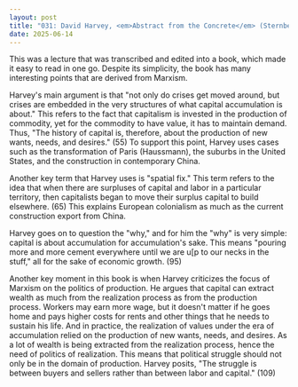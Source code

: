 ```yaml
---
layout: post
title: "031: David Harvey, <em>Abstract from the Concrete</em> (Sternberg Press, 2016)"
date: 2025-06-14
---
```

This was a lecture that was transcribed and edited into a book, which made it easy to read in one go. Despite its simplicity, the book has many interesting points that are derived from Marxism.

Harvey's main argument is that "not only do crises get moved around, but crises are embedded in the very structures of what capital accumulation is about." This refers to the fact that capitalism is invested in the production of commodity, yet for the commodity to have value, it has to maintain demand. Thus, "The history of capital is, therefore, about the production of new wants, needs, and desires." (55) To support this point, Harvey uses cases such as the transformation of Paris (Haussmann), the suburbs in the United States, and the construction in contemporary China.

Another key term that Harvey uses is "spatial fix." This term refers to the idea that when there are surpluses of capital and labor in a particular territory, then capitalists began to move their surplus capital to build elsewhere. (65) This explains European colonialism as much as the current construction export from China.

Harvey goes on to question the "why," and for him the "why" is very simple: capital is about accumulation for accumulation's sake. This means "pouring more and more cement everywhere until we are u[p to our necks in the stuff," all for the sake of economic growth. (95)

Another key moment in this book is when Harvey criticizes the focus of Marxism on the politics of production. He argues that capital can extract wealth as much from the realization process as from the production process. Workers may earn more wage, but it doesn't matter if he goes home and pays higher costs for rents and other things that he needs to sustain his life. And in practice, the realization of values under the era of accumulation relied on the production of new wants, needs, and desires. As a lot of wealth is being extracted from the realization process, hence the need of politics of realization. This means that political struggle should not only be in the domain of production. Harvey posits, "The struggle is between buyers and sellers rather than between labor and capital." (109) 
